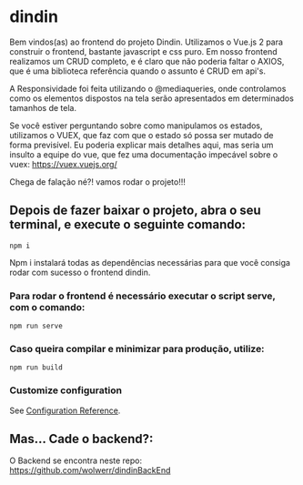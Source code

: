 # dindin

Bem vindos(as) ao frontend do projeto Dindin. Utilizamos o Vue.js 2 para construir o frontend, bastante javascript e css puro. Em nosso frontend realizamos um CRUD completo, e é claro que não poderia faltar o AXIOS, que é uma biblioteca referência quando o assunto é CRUD em api's.

A Responsividade foi feita utilizando o @mediaqueries, onde controlamos como os elementos dispostos na tela serão apresentados em determinados tamanhos de tela.

Se você estiver perguntando sobre como manipulamos os estados, utilizamos o VUEX, que faz com que o estado só possa ser mutado de forma previsível. Eu poderia explicar mais detalhes aqui, mas seria um insulto a equipe do vue, que fez uma documentação impecável sobre o vuex:
https://vuex.vuejs.org/

Chega de falação né?! vamos rodar o projeto!!!

## Depois de fazer baixar o projeto, abra o seu terminal, e execute o seguinte comando:
```
npm i
```
Npm i instalará todas as dependências necessárias para que você consiga rodar com sucesso o frontend dindin.

### Para rodar o frontend é necessário executar o script serve, com o comando: 
```
npm run serve
```
### Caso queira compilar e minimizar para produção, utilize:
```
npm run build
```
### Customize configuration
See [Configuration Reference](https://cli.vuejs.org/config/).

## Mas... Cade o backend?:
O Backend se encontra neste repo: https://github.com/wolwerr/dindinBackEnd

